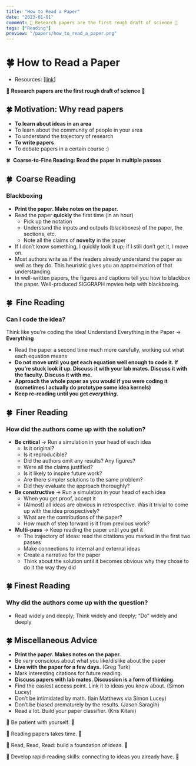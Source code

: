 ```yaml
---
title: "How to Read a Paper"
date: "2023-01-01"
comment: 🌿 Research papers are the first rough draft of science 🌿
tags: ["Reading"]
preview: "/papers/how_to_read_a_paper.png"
---
```


# 🍀 How to Read a Paper

- Resources: [[link](http://graphics.cs.cmu.edu/courses/15-869-F15/How%20to%20read%20a%20paper.pdf)]

🌿 **Research papers are the first rough draft of science** 🌿

## 🍀 Motivation: Why read papers

- **To learn about ideas in an area**
- To learn about the community of people in your area
- To understand the trajectory of research
- **To write papers**
- To debate papers in a certain course :)

🍀  **Coarse-to-Fine Reading: Read the paper in multiple passes**

## 🍀  Coarse Reading

### Blackboxing

- **Print the paper. Make notes on the paper.**
- Read the paper **quickly** the first time (in an hour)
  - Pick up the notation
  - Understand the inputs and outputs (blackboxes) of the paper, the sections, etc.
  - Note all the claims of **novelty** in the paper
- If I don’t know something, I quickly look it up; if I still don’t get it, I move on.
- Most authors write as if the readers already understand the paper as well as they do. This heuristic gives you an approximation of that understanding.
- In well-written papers, the figures and captions tell you how to blackbox the paper. Well-produced SIGGRAPH movies help with blackboxing.

## 🍀  Fine Reading

### Can I code the idea?

Think like you’re coding the idea! Understand Everything in the Paper → **Everything**

- Read the paper a second time much more carefully, working out what each equation means
- **Do not move until you get each equation well enough to code it. If you’re stuck look it up. Discuss it with your lab mates. Discuss it with the faculty. Discuss it with me.**
- **Approach the whole paper as you would if you were coding it (sometimes I actually do prototype some idea kernels)**
- **Keep re-reading until you get _everything_.**

## 🍀  Finer Reading

### How did the authors come up with the solution?

- **Be critical** → Run a simulation in your head of each idea
  - Is it original?
  - Is it reproducible?
  - Did the authors omit any results? Any figures?
  - Were all the claims justified?
  - Is it likely to inspire future work?
  - Are there simpler solutions to the same problem?
  - Did they evaluate the approach thoroughly?
- **Be constructive** → Run a simulation in your head of each idea
  - When you get proof, accept it
  - (Almost) all ideas are obvious in retrospective. Was it trivial to come up with the idea prospectively?
  - What are the contributions of the paper?
  - How much of step forward is it from previous work?
- **Multi-pass** → Keep reading the paper until you get it
  - The trajectory of ideas: read the citations you marked in the first two passes
  - Make connections to internal and external ideas
  - Create a narrative for the paper
  - Think about the solution until it becomes obvious why they chose to do it the way they did

## 🍀 Finest Reading

### Why did the authors come up with the question?

- Read widely and deeply; Think widely and deeply; “Do” widely and deeply

## 🍀 Miscellaneous Advice

- **Print the paper. Makes notes on the paper.**
- Be _very_ conscious about what you like/dislike about the paper
- **Live with the paper for a few days.** (Greg Turk)
- Mark interesting citations for future reading.
- **Discuss papers with lab mates. Discussion is a form of thinking.**
- Find the easiest access point. Link it to ideas you know about. (Simon Lucey)
- Don’t be intimidated by math. (Iain Matthews via Simon Lucey)
- Don’t be biased prematurely by the results. (Jason Saragih)
- Read a lot. Build your paper classifier. (Kris Kitani)

🌿 Be patient with yourself. 🌿

🌿 Reading papers takes time. 🌿

🌿 Read, Read, Read: build a foundation of ideas. 🌿

🌿 Develop rapid-reading skills: connecting to ideas you already have. 🌿
